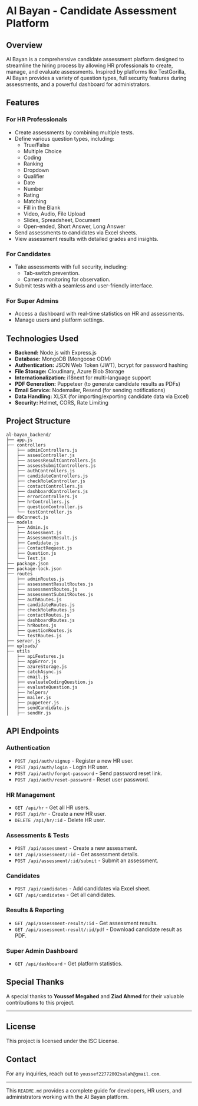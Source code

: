 # Al Bayan - Candidate Assessment Platform

## Overview
Al Bayan is a comprehensive candidate assessment platform designed to streamline the hiring process by allowing HR professionals to create, manage, and evaluate assessments. Inspired by platforms like TestGorilla, Al Bayan provides a variety of question types, full security features during assessments, and a powerful dashboard for administrators.

## Features
### **For HR Professionals**
- Create assessments by combining multiple tests.
- Define various question types, including:
  - True/False
  - Multiple Choice
  - Coding
  - Ranking
  - Dropdown
  - Qualifier
  - Date
  - Number
  - Rating
  - Matching
  - Fill in the Blank
  - Video, Audio, File Upload
  - Slides, Spreadsheet, Document
  - Open-ended, Short Answer, Long Answer
- Send assessments to candidates via Excel sheets.
- View assessment results with detailed grades and insights.

### **For Candidates**
- Take assessments with full security, including:
  - Tab-switch prevention.
  - Camera monitoring for observation.
- Submit tests with a seamless and user-friendly interface.

### **For Super Admins**
- Access a dashboard with real-time statistics on HR and assessments.
- Manage users and platform settings.

## Technologies Used
- **Backend:** Node.js with Express.js
- **Database:** MongoDB (Mongoose ODM)
- **Authentication:** JSON Web Token (JWT), bcrypt for password hashing
- **File Storage:** Cloudinary, Azure Blob Storage
- **Internationalization:** i18next for multi-language support
- **PDF Generation:** Puppeteer (to generate candidate results as PDFs)
- **Email Service:** Nodemailer, Resend (for sending notifications)
- **Data Handling:** XLSX (for importing/exporting candidate data via Excel)
- **Security:** Helmet, CORS, Rate Limiting

## Project Structure
```
al-bayan_backend/
├── app.js
├── controllers
│   ├── adminControllers.js
│   ├── assesController.js
│   ├── assessResultControllers.js
│   ├── assessSubmitControllers.js
│   ├── authControllers.js
│   ├── candidateControllers.js
│   ├── checkRoleController.js
│   ├── contactControllers.js
│   ├── dashboardControllers.js
│   ├── errorControllers.js
│   ├── hrControllers.js
│   ├── questionController.js
│   └── testController.js
├── dbConnect.js
├── models
│   ├── Admin.js
│   ├── Assessment.js
│   ├── AssessmentResult.js
│   ├── Candidate.js
│   ├── ContactRequest.js
│   ├── Question.js
│   └── Test.js
├── package.json
├── package-lock.json
├── routes
│   ├── adminRoutes.js
│   ├── assessmentResultRoutes.js
│   ├── assessmentRoutes.js
│   ├── assessmentSubmitRoutes.js
│   ├── authRoutes.js
│   ├── candidateRoutes.js
│   ├── checkRoleRoutes.js
│   ├── contactRoutes.js
│   ├── dashboardRoutes.js
│   ├── hrRoutes.js
│   ├── questionRoutes.js
│   └── testRoutes.js
├── server.js
├── uploads/
├── utils
│   ├── apiFeatures.js
│   ├── appError.js
│   ├── azureStorage.js
│   ├── catchAsync.js
│   ├── email.js
│   ├── evaluateCodingQuestion.js
│   ├── evaluateQuestion.js
│   ├── helpers/
│   ├── mailer.js
│   ├── puppeteer.js
│   ├── sendCandidate.js
│   ├── sendHr.js
```

## API Endpoints
### **Authentication**
- `POST /api/auth/signup` - Register a new HR user.
- `POST /api/auth/login` - Login HR user.
- `POST /api/auth/forgot-password` - Send password reset link.
- `POST /api/auth/reset-password` - Reset user password.

### **HR Management**
- `GET /api/hr` - Get all HR users.
- `POST /api/hr` - Create a new HR user.
- `DELETE /api/hr/:id` - Delete HR user.

### **Assessments & Tests**
- `POST /api/assessment` - Create a new assessment.
- `GET /api/assessment/:id` - Get assessment details.
- `POST /api/assessment/:id/submit` - Submit an assessment.

### **Candidates**
- `POST /api/candidates` - Add candidates via Excel sheet.
- `GET /api/candidates` - Get all candidates.

### **Results & Reporting**
- `GET /api/assessment-result/:id` - Get assessment results.
- `GET /api/assessment-result/:id/pdf` - Download candidate result as PDF.

### **Super Admin Dashboard**
- `GET /api/dashboard` - Get platform statistics.

## Special Thanks
A special thanks to **Youssef Megahed** and **Ziad Ahmed** for their valuable contributions to this project.

---

## License
This project is licensed under the ISC License.

## Contact
For any inquiries, reach out to `youssef22772002salah@gmail.com`.

---

This `README.md` provides a complete guide for developers, HR users, and administrators working with the Al Bayan platform.


